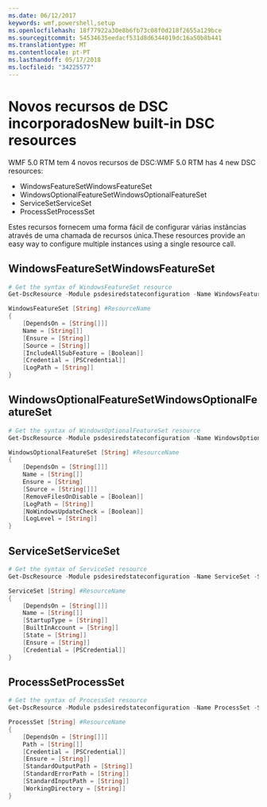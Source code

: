 ```yaml
---
ms.date: 06/12/2017
keywords: wmf,powershell,setup
ms.openlocfilehash: 18f77922a30e8b6fb73c08f0d218f2655a129bce
ms.sourcegitcommit: 54534635eedacf531d8d6344019dc16a50b8b441
ms.translationtype: MT
ms.contentlocale: pt-PT
ms.lasthandoff: 05/17/2018
ms.locfileid: "34225577"
---
```

# <a name="new-built-in-dsc-resources"></a><span data-ttu-id="ded59-102">Novos recursos de DSC incorporados</span><span class="sxs-lookup"><span data-stu-id="ded59-102">New built-in DSC resources</span></span>

<span data-ttu-id="ded59-103">WMF 5.0 RTM tem 4 novos recursos de DSC:</span><span class="sxs-lookup"><span data-stu-id="ded59-103">WMF 5.0 RTM has 4 new DSC resources:</span></span>
* <span data-ttu-id="ded59-104">WindowsFeatureSet</span><span class="sxs-lookup"><span data-stu-id="ded59-104">WindowsFeatureSet</span></span>
* <span data-ttu-id="ded59-105">WindowsOptionalFeatureSet</span><span class="sxs-lookup"><span data-stu-id="ded59-105">WindowsOptionalFeatureSet</span></span>
* <span data-ttu-id="ded59-106">ServiceSet</span><span class="sxs-lookup"><span data-stu-id="ded59-106">ServiceSet</span></span>
* <span data-ttu-id="ded59-107">ProcessSet</span><span class="sxs-lookup"><span data-stu-id="ded59-107">ProcessSet</span></span>

<span data-ttu-id="ded59-108">Estes recursos fornecem uma forma fácil de configurar várias instâncias através de uma chamada de recursos única.</span><span class="sxs-lookup"><span data-stu-id="ded59-108">These resources provide an easy way to configure multiple instances using a single resource call.</span></span>

## <a name="windowsfeatureset"></a><span data-ttu-id="ded59-109">WindowsFeatureSet</span><span class="sxs-lookup"><span data-stu-id="ded59-109">WindowsFeatureSet</span></span>

```powershell
# Get the syntax of WindowsFeatureSet resource
Get-DscResource -Module psdesiredstateconfiguration -Name WindowsFeatureSet -Syntax

WindowsFeatureSet [String] #ResourceName
{
    [DependsOn = [String[]]]
    Name = [String[]]
    [Ensure = [String]]
    [Source = [String]]
    [IncludeAllSubFeature = [Boolean]]
    [Credential = [PSCredential]]
    [LogPath = [String]]
}
```

## <a name="windowsoptionalfeatureset"></a><span data-ttu-id="ded59-110">WindowsOptionalFeatureSet</span><span class="sxs-lookup"><span data-stu-id="ded59-110">WindowsOptionalFeatureSet</span></span>

```powershell
# Get the syntax of WindowsOptionalFeatureSet resource
Get-DscResource -Module psdesiredstateconfiguration -Name WindowsOptionalFeatureSet -Syntax

WindowsOptionalFeatureSet [String] #ResourceName
{
    [DependsOn = [String[]]]
    Name = [String[]]
    Ensure = [String]
    [Source = [String[]]]
    [RemoveFilesOnDisable = [Boolean]]
    [LogPath = [String]]
    [NoWindowsUpdateCheck = [Boolean]]
    [LogLevel = [String]]
}
```

## <a name="serviceset"></a><span data-ttu-id="ded59-111">ServiceSet</span><span class="sxs-lookup"><span data-stu-id="ded59-111">ServiceSet</span></span>

```powershell
# Get the syntax of ServiceSet resource
Get-DscResource -Module psdesiredstateconfiguration -Name ServiceSet -Syntax

ServiceSet [String] #ResourceName
{
    [DependsOn = [String[]]]
    Name = [String[]]
    [StartupType = [String]]
    [BuiltInAccount = [String]]
    [State = [String]]
    [Ensure = [String]]
    [Credential = [PSCredential]]
}
```

## <a name="processset"></a><span data-ttu-id="ded59-112">ProcessSet</span><span class="sxs-lookup"><span data-stu-id="ded59-112">ProcessSet</span></span>

```powershell
# Get the syntax of ProcessSet resource
Get-DscResource -Module psdesiredstateconfiguration -Name ProcessSet -Syntax

ProcessSet [String] #ResourceName
{
    [DependsOn = [String[]]]
    Path = [String[]]
    [Credential = [PSCredential]]
    [Ensure = [String]]
    [StandardOutputPath = [String]]
    [StandardErrorPath = [String]]
    [StandardInputPath = [String]]
    [WorkingDirectory = [String]]
}
```
